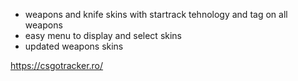 * weapons and knife skins with startrack tehnology and tag on all weapons
* easy menu to display and select skins
* updated weapons skins

https://csgotracker.ro/

